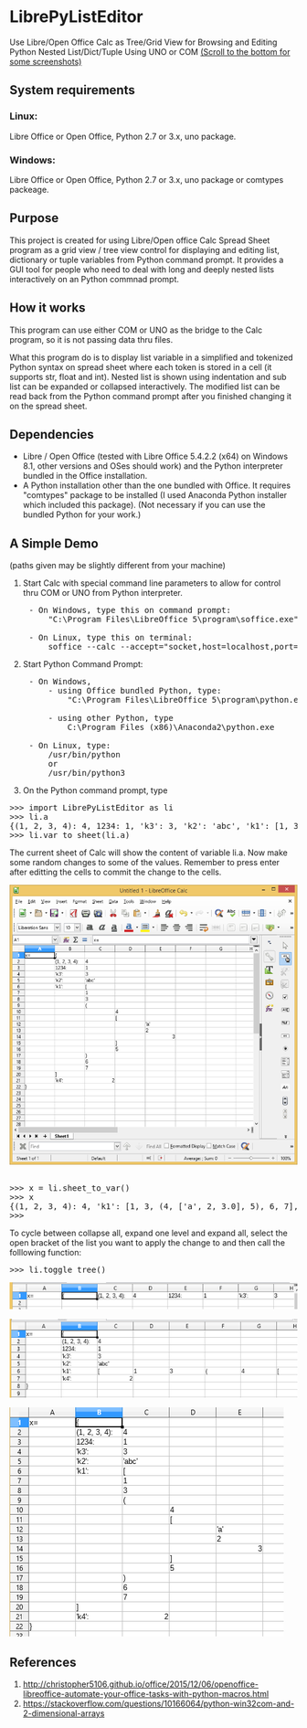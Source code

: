 # LibrePyListEditor
Use Libre/Open Office Calc as Tree/Grid View for Browsing and Editing Python Nested List/Dict/Tuple 
Using UNO or COM 
[(Scroll to the bottom for some screenshots)](#screenshots)

## System requirements
### Linux: 
Libre Office or Open Office, Python 2.7 or 3.x, uno package.
### Windows: 
Libre Office or Open Office,  Python 2.7 or 3.x, uno package or comtypes packeage.

## Purpose
This project is created for using Libre/Open office Calc Spread Sheet program as a grid view / tree view 
control for displaying and editing list, dictionary or tuple variables from Python command prompt. It 
provides a GUI tool for people who need to deal with long and deeply nested lists interactively on an 
Python commnad prompt.

## How it works
This program can use either COM or UNO as the bridge to the Calc program, so it is not passing data thru 
files. 

What this program do is to display list variable in a simplified and tokenized Python syntax on spread 
sheet where each token is stored in a cell (it supports str, float and int). Nested list is shown using 
indentation and sub list can be expanded or collapsed interactively. The modified list can be read back 
from the Python command prompt after you finished changing it on the spread sheet.

## Dependencies
- Libre / Open Office (tested with Libre Office 5.4.2.2 (x64) on Windows 8.1, other versions and OSes 
should work) and the Python interpreter bundled in the Office installation. 
- A Python installation other than the one bundled with Office. It requires "comtypes" package to be 
installed (I used Anaconda Python installer which included this package). (Not necessary if you can use 
the bundled Python for your work.)

## A Simple Demo
(paths given may be slightly different from your machine)
1. Start Calc with special command line parameters to allow for control thru COM or UNO from Python 
interpreter.
<pre>
    - On Windows, type this on command prompt:
        "C:\Program Files\LibreOffice 5\program\soffice.exe" "--calc" --accept="socket,host=localhost,port=2002;urp;"
	
    - On Linux, type this on terminal:
        soffice --calc --accept="socket,host=localhost,port=2002;urp;StarOffice.ServiceManager"
</pre>
2. Start Python Command Prompt:
<pre>
    - On Windows,
        - using Office bundled Python, type:
            "C:\Program Files\LibreOffice 5\program\python.exe"
            
        - using other Python, type
            C:\Program Files (x86)\Anaconda2\python.exe
            
    - On Linux, type:
        /usr/bin/python
        or
        /usr/bin/python3
</pre>
3. On the Python command prompt, type
<pre>
>>> import LibrePyListEditor as li
>>> li.a
{(1, 2, 3, 4): 4, 1234: 1, 'k3': 3, 'k2': 'abc', 'k1': [1, 3, (4, ['a', 2, 3.0], 5), 6, 7], 'k4': 2.0}
>>> li.var_to_sheet(li.a)
</pre>
The current sheet of Calc will show the content of variable li.a. Now make some random changes to some of
the values. Remember to press enter after editting the cells to commit the change to the cells.

![Alt text](calc.png)
<pre>

>>> x = li.sheet_to_var()
>>> x
{(1, 2, 3, 4): 4, 'k1': [1, 3, (4, ['a', 2, 3.0], 5), 6, 7], 'k3': 3, 'k2':abc', 1234: 1, 'k4': 3.0}
>>>
</pre>
To cycle between collapse all, expand one level and expand all, select the open bracket of the list
you want to apply the change to and then call the folllowing function:
<pre>
>>> li.toggle_tree()
</pre>
<a name="screenshots"></a>
![Alt text](images/calc_collapse.png)

![Alt text](images/calc_expand1lvl.png)

![Alt text](images/calc_expand_all.png)

## References
1. http://christopher5106.github.io/office/2015/12/06/openoffice-libreoffice-automate-your-office-tasks-with-python-macros.html
2. https://stackoverflow.com/questions/10166064/python-win32com-and-2-dimensional-arrays
